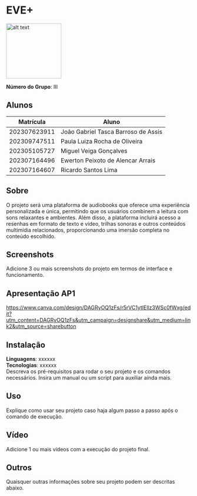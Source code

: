 # EVE+ 

 <img src="https://static.wikia.nocookie.net/rijon/images/6/6a/133.gif/revision/latest/thumbnail/width/360/height/360?cb=20231209120806" alt="alt text" width="150px" height="150px">

**Número do Grupo**: III<br>


## Alunos
|Matrícula | Aluno |
| -- | -- |
| 202307623911  |  João Gabriel Tasca Barroso de Assis |
| 202309747511  |  Paula Luiza Rocha de Oliveira |
| 202305105727  |  Miguel Veiga Gonçalves |
| 202307164496  |  Ewerton Peixoto de Alencar Arrais |
| 202307164607  |  Ricardo Santos Lima |


## Sobre 
O projeto será uma plataforma de audiobooks que oferece uma experiência personalizada e única, permitindo que os usuários combinem a leitura com sons relaxantes e ambientes. Além disso, a plataforma incluirá acesso a resenhas em formato de texto e vídeo, trilhas sonoras e outros conteúdos multimídia relacionados, proporcionando uma imersão completa no conteúdo escolhido.

## Screenshots
Adicione 3 ou mais screenshots do projeto em termos de interface e funcionamento.

## Apresentação AP1  
https://www.canva.com/design/DAGRyOQ1zFs/r5rVC1ytlEIlz3WSc0fWxg/edit?utm_content=DAGRyOQ1zFs&utm_campaign=designshare&utm_medium=link2&utm_source=sharebutton

## Instalação 
**Linguagens**: xxxxxx<br>
**Tecnologias**: xxxxxx<br>
Descreva os pré-requisitos para rodar o seu projeto e os comandos necessários.
Insira um manual ou um script para auxiliar ainda mais.

## Uso 
Explique como usar seu projeto caso haja algum passo a passo após o comando de execução.

## Vídeo
Adicione 1 ou mais vídeos com a execução do projeto final.

## Outros 
Quaisquer outras informações sobre seu projeto podem ser descritas abaixo.
